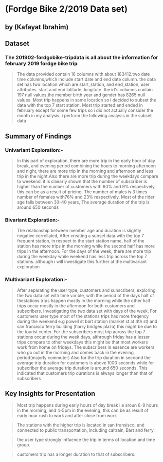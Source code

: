 # (Fordge Bike 2/2019 Data set)
## by (Kafayat Ibrahim)


## Dataset
  ### The 201902-fordgobike-tripdata is all about the information for  february 2019 fordge bike trip
>The data provided contain 16 columns with about 183412.two date time columns,which include start date and end date column. the data set has two location which are start_station, and end_station, user attributes. start and end latitude, longitute. the id's columns contain 197 null values,the member birth year and gender has 8265 null values. Most trip happens in same location so i decided to subset the data with the top 7 start station. Most trip started and ended in february except for some few trips so i did not actually consider the month in my analysis. i perform the following analysis in the subset data


## Summary of Findings
### Univariant Exploration:- 
>In this part of exploration, there are more trip in the early hour of day break, and evening period combining the hours to morning afternoon and night, there are more trip in the morning and afternoon and less trip in the night.Also there are more trip during the weekdays compare to weekend. it is claearly shown that the number of subscriber is higher than the number of customers with 90% and 9% respectively, this can be as a result of pricing. The  number of males is 3 times number of females with76% and 23% respectively. Most of the rider age falls between 30-40 years, The average duration of the trip is  around 650 seconds

### Bivariant Exploration:- 
>The relationship between member age and duration is slightly negative correllated, After creating a subset data with the  top 7 frequent station, in respect to the start station name, half of the station has more trips in the morning while the second half has more  trips in the afternoon. For the days of the week, there are more trip during the weekday while weekend has less trip across the top 7 stations. although i will investigate this further at the multivariant exploration

### Multivariant Exploration:- 
>After separating the user type, customers and sunscribers, exploring the two data set with time varible, with the period of the days half of thestations trips happen mostly in the morning while the other half trips occur mostly in the afternoon for both customers and subscribers. Investigating the two data set with days of the week, For customers user type most of the stations  trips has more freqency during the weekend e.g powell st bart station (market st at 4th st) and san francisco ferry building (harry bridges plaza) this might be due to the tourist center. For the subscribers most trip across the top 7  stations occur during the week days, althrough friday has a lesser trips compare to other weekdays this might be that most workers work from home on fridays. The subscribers in essence are workers who  go out in the morning and comes back in the evening period(majorly commuter) Also for the trip duration in secoond the average trip duration for customers is above 1000 seconds while for subscriber the average trip duration is around 650 seconds. This indicated that customers trip durations is always longer than that of subscribers


## Key Insights for Presentation
> Most trip happens during early hours of day break i.e aroun 8-9 hours in the morning, and 4-5pm in the evening, this can be as result of early hour rush to work and after close from work

> The stations with the higher trip is located in san fransisco, and connected to public transportation, including caltrain, Bart and ferry.

>the user type strongly influence the trip in terms of location and time group.

>customers trip has a longer duration to that of subscribers.


